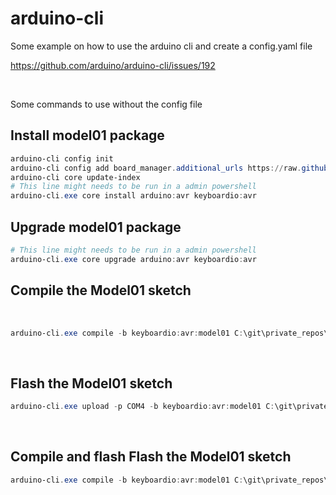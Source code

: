 # arduino-cli


Some example on how to use the arduino cli and create a config.yaml file

<https://github.com/arduino/arduino-cli/issues/192>

 

Some commands to use without the config file

## Install model01 package
```ps1
arduino-cli config init
arduino-cli config add board_manager.additional_urls https://raw.githubusercontent.com/keyboardio/arduino-kaleidoscope-master/main/package_kaleidoscope_master_index.json
arduino-cli core update-index
# This line might needs to be run in a admin powershell
arduino-cli.exe core install arduino:avr keyboardio:avr
```
## Upgrade model01 package
```ps1
# This line might needs to be run in a admin powershell
arduino-cli.exe core upgrade arduino:avr keyboardio:avr
```

## Compile the Model01 sketch
 
```ps1
arduino-cli.exe compile -b keyboardio:avr:model01 C:\git\private_repos\Model01-Firmware
```
 
## Flash the Model01 sketch

```ps1
arduino-cli.exe upload -p COM4 -b keyboardio:avr:model01 C:\git\private_repos\Model01-Firmware
```
 
## Compile and flash Flash the Model01 sketch

```ps1
arduino-cli.exe compile -b keyboardio:avr:model01 C:\git\private_repos\Model01-Firmware -u -p COM4
```
 

 

 

 
